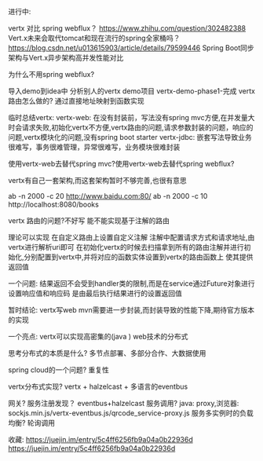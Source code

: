 进行中:

vertx 对比 spring webflux？
	https://www.zhihu.com/question/302482388					Vert.x未来会取代tomcat和现在流行的spring全家桶吗？
	https://blog.csdn.net/u013615903/article/details/79599446	Spring Boot同步架构与Vert.x异步架构高并发性能对比

为什么不用spring webflux?
	
导入demo到idea中
分析别人的vertx demo项目
	vertx-demo-phase1-完成
vertx 路由怎么做的?
	通过直接地址映射到函数实现

临时总结vertx:
	vertx-web:
		在没有封装前，写法没有spring mvc方便,在并发量大时会请求失败,初始化vertx不方便,vertx路由的问题,请求参数封装的问题，响应的问题,vertx模块化的问题,没有spring boot starter
	vertx-jdbc:
		嵌套写法导致业务很难写，事务很难管理，异常很难写，业务模块很难封装



使用vertx-web去替代spring mvc?使用vertx-web去替代spring webflux?


vertx有自己一套架构,而这套架构暂时不够完善,也很有意思

ab -n 2000 -c 20 http://www.baidu.com:80/
ab -n 2000 -c 10 http://localhost:8080/books

vertx 路由的问题?不好写
	能不能实现基于注解的路由

理论可以实现
在自定义路由上设置自定义注解
注解中配置请求方式和请求地址,由vertx进行解析uri即可
在初始化vertx的时候去扫描拿到所有的路由注解并进行初始化,分别配置到vertx中,并将对应的函数实体设置到vertx的路由函数上
	使其提供返回值
	
一个问题: 结果返回不会受到handler类的限制,而是在service通过Future对象进行设置响应值和响应码
是由最后执行结果进行的设置返回值

暂时结论: vertx写web mvn需要进一步封装,而封装导致的性能下降,期待官方版本的实现

一个亮点:
	vertx可以实现高密集的(java ) web技术的分布式

思考分布式的本质是什么? 
	多节点部署、多部分合作、大数据使用

spring cloud的一个问题?
	重复性

vertx分布式实现?
	vertx + halzelcast + 多语言的eventbus

网关?
服务注册发现？ eventbus+halzelcast
服务调用? java: proxy,浏览器:  sockjs.min.js/vertx-eventbus.js/qrcode_service-proxy.js
服务多实例时的负载均衡?	轮询调用

收藏:
	https://juejin.im/entry/5c4ff6256fb9a04a0b22936d
	https://juejin.im/entry/5c4ff6256fb9a04a0b22936d